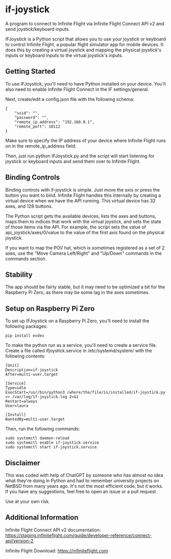 # if-joystick
A program to connect to Infinite Flight via Infinite Flight Connect API v2 and send joystick/keyboard inputs.

IFJoystick is a Python script that allows you to use your joystick or keyboard to control Infinite Flight, a popular flight simulator app for mobile devices. It does this by creating a virtual joystick and mapping the physical joystick's inputs or keyboard inputs to the virtual joystick's inputs.

## Getting Started
To use IFJoystick, you'll need to have Python installed on your device. You'll also need to enable Infinite Flight Connect in the IF settings/general.

Next, create/edit a config.json file with the following schema:

```
{
	"ssid": "",
	"password": "",
	"remote_ip_address": "192.168.0.1",
	"remote_port": 10112
}
```

Make sure to specify the IP address of your device where Infinite Flight runs on in the remote_ip_address field.

Then, just run python IFJoystick.py and the script will start listening for joystick or keyboard inputs and send them over to Infinite Flight.

## Binding Controls
Binding controls with if-joystick is simple. Just move the axis or press the button you want to bind.
Infinite Flight handles this internally by creating a virtual device when we have the API running. This virtual device has 32 axes, and 128 buttons.

The Python script gets the available devices, lists the axes and buttons, maps them to indices that work with the virtual joystick, and sets the state of those items via the API. For example, the script sets the value of api_joystick/axes/0/value to the value of the first axis found on the physical joystick.

If you want to map the POV hat, which is sometimes registered as a set of 2 axes, use the "Move Camera Left/Right" and "Up/Down" commands in the commands section.

## Stability
The app should be fairly stable, but it may need to be optimized a bit for the Raspberry Pi Zero, as there may be some lag in the axes sometimes.

## Setup on Raspberry Pi Zero

To set up IFJoystick on a Raspberry Pi Zero, you'll need to install the following packages:
```	
pip install evdev
```

To make the python run as a service, you'll need to create a service file. Create a file called ifjoystick.service in /etc/systemd/system/ with the following contents:
```
[Unit]
Description=if-joystick
After=multi-user.target

[Service]
Type=idle
ExecStart=/usr/bin/python3 /where/the/file/is/installed/if-joystick.py >> /var/log/if-joystick.log 2>&1
Restart=always
User=laura

[Install]
WantedBy=multi-user.target
```

Then, run the following commands:
```
sudo systemctl daemon-reload
sudo systemctl enable if-joystick.service
sudo systemctl start if-joystick.service
```

## Disclaimer
This was coded with help of ChatGPT by someone who has almost no idea what they're doing in Python and had to remember university projects on NetBSD from many years ago. 
It's not the most efficient code, but it works. If you have any suggestions, feel free to open an issue or a pull request.

Use at your own risk.

## Additional Information
Infinite Flight Connect API v2 documentation:
https://staging.infiniteflight.com/guide/developer-reference/connect-api/version-2

Infinite Flight Download:
https://infiniteflight.com